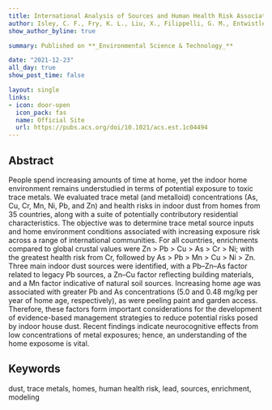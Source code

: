 ```yaml
---
title: International Analysis of Sources and Human Health Risk Associated with Trace Metal Contaminants in Residential Indoor Dust
author: Isley, C. F., Fry, K. L., Liu, X., Filippelli, G. M., Entwistle, J. A., Martin, A. P., Kah, M., Figueroa, D. M., Shuckle, J., Jabeen, K., Famuyiwa, M. A., Wu, L., Sharifi, N., Doyi, I. N. Y., Argyraki, A., Ho, K. F., Dong, C., Gunkel-Grillon, P., Aelion, C. M., & Taylor, M. P.
show_author_byline: true

summary: Published on **_Environmental Science & Technology_**

date: "2021-12-23"
all_day: true
show_post_time: false

layout: single
links:
- icon: door-open
  icon_pack: fas
  name: Official Site
  url: https://pubs.acs.org/doi/10.1021/acs.est.1c04494
---
```


## Abstract

People spend increasing amounts of time at home, yet the indoor home environment remains understudied in terms of potential exposure to toxic trace metals.
We evaluated trace metal (and metalloid) concentrations (As, Cu, Cr, Mn, Ni, Pb, and Zn) and health risks in indoor dust from homes from 35 countries, along with a suite of potentially contributory residential characteristics.
The objective was to determine trace metal source inputs and home environment conditions associated with increasing exposure risk across a range of international communities.
For all countries, enrichments compared to global crustal values were Zn > Pb > Cu > As > Cr > Ni; with the greatest health risk from Cr, followed by As > Pb > Mn > Cu > Ni > Zn.
Three main indoor dust sources were identified, with a Pb–Zn–As factor related to legacy Pb sources, a Zn–Cu factor reflecting building materials, and a Mn factor indicative of natural soil sources.
Increasing home age was associated with greater Pb and As concentrations (5.0 and 0.48 mg/kg per year of home age, respectively), as were peeling paint and garden access.
Therefore, these factors form important considerations for the development of evidence-based management strategies to reduce potential risks posed by indoor house dust.
Recent findings indicate neurocognitive effects from low concentrations of metal exposures; hence, an understanding of the home exposome is vital.



## Keywords

dust, trace metals, homes, human health risk, lead, sources, enrichment, modeling